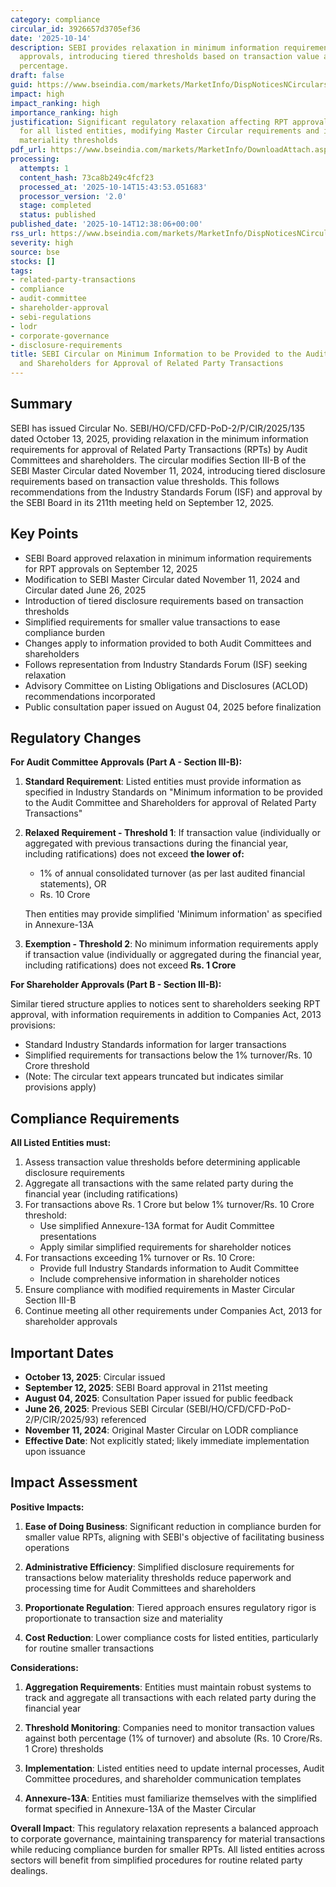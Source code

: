 ```yaml
---
category: compliance
circular_id: 3926657d3705ef36
date: '2025-10-14'
description: SEBI provides relaxation in minimum information requirements for RPT
  approvals, introducing tiered thresholds based on transaction value and turnover
  percentage.
draft: false
guid: https://www.bseindia.com/markets/MarketInfo/DispNoticesNCirculars.aspx?Noticeid={FEF4BCFD-3348-4895-B555-BD8DEE15C6C9}&noticeno=20251014-34&dt=10/14/2025&icount=34&totcount=59&flag=0
impact: high
impact_ranking: high
importance_ranking: high
justification: Significant regulatory relaxation affecting RPT approval processes
  for all listed entities, modifying Master Circular requirements and introducing
  materiality thresholds
pdf_url: https://www.bseindia.com/markets/MarketInfo/DownloadAttach.aspx?id=20251014-34&attachedId=dbe355c0-4b37-4967-8429-b7b6c97dbeba
processing:
  attempts: 1
  content_hash: 73ca8b249c4fcf23
  processed_at: '2025-10-14T15:43:53.051683'
  processor_version: '2.0'
  stage: completed
  status: published
published_date: '2025-10-14T12:38:06+00:00'
rss_url: https://www.bseindia.com/markets/MarketInfo/DispNoticesNCirculars.aspx?Noticeid={FEF4BCFD-3348-4895-B555-BD8DEE15C6C9}&noticeno=20251014-34&dt=10/14/2025&icount=34&totcount=59&flag=0
severity: high
source: bse
stocks: []
tags:
- related-party-transactions
- compliance
- audit-committee
- shareholder-approval
- sebi-regulations
- lodr
- corporate-governance
- disclosure-requirements
title: SEBI Circular on Minimum Information to be Provided to the Audit Committee
  and Shareholders for Approval of Related Party Transactions
---
```


## Summary

SEBI has issued Circular No. SEBI/HO/CFD/CFD-PoD-2/P/CIR/2025/135 dated October 13, 2025, providing relaxation in the minimum information requirements for approval of Related Party Transactions (RPTs) by Audit Committees and shareholders. The circular modifies Section III-B of the SEBI Master Circular dated November 11, 2024, introducing tiered disclosure requirements based on transaction value thresholds. This follows recommendations from the Industry Standards Forum (ISF) and approval by the SEBI Board in its 211th meeting held on September 12, 2025.

## Key Points

- SEBI Board approved relaxation in minimum information requirements for RPT approvals on September 12, 2025
- Modification to SEBI Master Circular dated November 11, 2024 and Circular dated June 26, 2025
- Introduction of tiered disclosure requirements based on transaction thresholds
- Simplified requirements for smaller value transactions to ease compliance burden
- Changes apply to information provided to both Audit Committees and shareholders
- Follows representation from Industry Standards Forum (ISF) seeking relaxation
- Advisory Committee on Listing Obligations and Disclosures (ACLOD) recommendations incorporated
- Public consultation paper issued on August 04, 2025 before finalization

## Regulatory Changes

**For Audit Committee Approvals (Part A - Section III-B):**

1. **Standard Requirement**: Listed entities must provide information as specified in Industry Standards on "Minimum information to be provided to the Audit Committee and Shareholders for approval of Related Party Transactions"

2. **Relaxed Requirement - Threshold 1**: If transaction value (individually or aggregated with previous transactions during the financial year, including ratifications) does not exceed **the lower of:**
   - 1% of annual consolidated turnover (as per last audited financial statements), OR
   - Rs. 10 Crore
   
   Then entities may provide simplified 'Minimum information' as specified in Annexure-13A

3. **Exemption - Threshold 2**: No minimum information requirements apply if transaction value (individually or aggregated during the financial year, including ratifications) does not exceed **Rs. 1 Crore**

**For Shareholder Approvals (Part B - Section III-B):**

Similar tiered structure applies to notices sent to shareholders seeking RPT approval, with information requirements in addition to Companies Act, 2013 provisions:
- Standard Industry Standards information for larger transactions
- Simplified requirements for transactions below the 1% turnover/Rs. 10 Crore threshold
- (Note: The circular text appears truncated but indicates similar provisions apply)

## Compliance Requirements

**All Listed Entities must:**

1. Assess transaction value thresholds before determining applicable disclosure requirements
2. Aggregate all transactions with the same related party during the financial year (including ratifications)
3. For transactions above Rs. 1 Crore but below 1% turnover/Rs. 10 Crore threshold:
   - Use simplified Annexure-13A format for Audit Committee presentations
   - Apply similar simplified requirements for shareholder notices
4. For transactions exceeding 1% turnover or Rs. 10 Crore:
   - Provide full Industry Standards information to Audit Committee
   - Include comprehensive information in shareholder notices
5. Ensure compliance with modified requirements in Master Circular Section III-B
6. Continue meeting all other requirements under Companies Act, 2013 for shareholder approvals

## Important Dates

- **October 13, 2025**: Circular issued
- **September 12, 2025**: SEBI Board approval in 211st meeting
- **August 04, 2025**: Consultation Paper issued for public feedback
- **June 26, 2025**: Previous SEBI Circular (SEBI/HO/CFD/CFD-PoD-2/P/CIR/2025/93) referenced
- **November 11, 2024**: Original Master Circular on LODR compliance
- **Effective Date**: Not explicitly stated; likely immediate implementation upon issuance

## Impact Assessment

**Positive Impacts:**

1. **Ease of Doing Business**: Significant reduction in compliance burden for smaller value RPTs, aligning with SEBI's objective of facilitating business operations

2. **Administrative Efficiency**: Simplified disclosure requirements for transactions below materiality thresholds reduce paperwork and processing time for Audit Committees and shareholders

3. **Proportionate Regulation**: Tiered approach ensures regulatory rigor is proportionate to transaction size and materiality

4. **Cost Reduction**: Lower compliance costs for listed entities, particularly for routine smaller transactions

**Considerations:**

1. **Aggregation Requirements**: Entities must maintain robust systems to track and aggregate all transactions with each related party during the financial year

2. **Threshold Monitoring**: Companies need to monitor transaction values against both percentage (1% of turnover) and absolute (Rs. 10 Crore/Rs. 1 Crore) thresholds

3. **Implementation**: Listed entities need to update internal processes, Audit Committee procedures, and shareholder communication templates

4. **Annexure-13A**: Entities must familiarize themselves with the simplified format specified in Annexure-13A of the Master Circular

**Overall Impact**: This regulatory relaxation represents a balanced approach to corporate governance, maintaining transparency for material transactions while reducing compliance burden for smaller RPTs. All listed entities across sectors will benefit from simplified procedures for routine related party dealings.